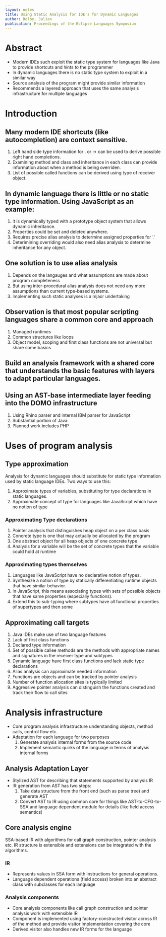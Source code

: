 ```yaml
---
layout: notes
title: Using Static Analysis for IDE's for Dynamic Languages
author: Dolby, Julian
publication: Proceedings of the Eclipse Languages Symposium
---
```


# Abstract

+  Modern IDEs such exploit the static type system for languages like Java to provide shortcuts and hints to the programmer
+  In dynamic languages there is no static type system to exploit in a similar way
+  Source analysis of the program might provide similar information
+  Recommends a layered approach that uses the same analysis infrastructure for multiple languages

# Introduction
## Many modern IDE shortcuts (like autocompletion) are context sensitive.

1. Left hand side type information for . or -> can be used to derive possible right hand completions.
2. Examining method and class and inheritance in each class can provide information about when a method is being overriden.
3. List of possible called functions can be derived using type of receiver object.

## In dynamic language there is little or no static type information. Using JavaScript as an example:

1. It is dynamically typed with a prototype object system that allows dynamic inheritance.
2. Properties could be set and deleted anywhere.
3. Requires precise alias analysis to determine assigned properties for '.'
4. Deterimining overriding would also need alias analysis to determine inheritance for any object.

## One solution is to use alias analysis

1. Depends on the langauges and what assumptions are made about program completeness
2. But using inter-procedural alias analysis does not need any more assumptions than current type-based systems.
3. Implementing such static analyses is a mjaor undertaking

## Observation is that most popular scripting languages share a common core and approach

1. Managed runtimes
2. Common structures like loops
3. Object model, scoping and first class functions are not universal but share some basics

## Build an analysis framework with a shared core that understands the basic features with layers to adapt particular languages.
## Using an AST-base intermediate layer feeding into the DOMO infrastructure

1. Using Rhino parser and internal IBM parser for JavaScript
2. Substantial portion of Java
3. Planned work includes PHP

# Uses of program analysis
## Type approximation

Analysis for dynamic languages should substitute for static type information used by static language IDEs. Two ways to use this:

1. Approximate types of variables, substituting for type declarations in static languages.
2. Approximate concept of type for languages like JavaScript which have no notion of type

### Approximating Type declarations

1. Pointer analysis that distinguishes heap object on a per class basis
2. Concrete type is one that may actually be allocated by the program
3. One abstract object for all heap objects of one concrete type
4. Analysis for a variable will be the set of concrete types that the variable could hold at runtime

### Approximating types themselves

1. Languages like JavaScript have no declarative notion of types.
2. Synthesize a notion of type by statically differentiating runtime objects that have similar behavior.
3. In JavaScript, this means associating types with sets of possible objects that have same properties (especially functions).
4. Extend this to sub-typing where subtypes have all functional properties of supertypes and then some

## Approximating call targets
1. Java IDEs make use of two language features
  1. Lack of first class functions
  2. Declared type information
2. Set of possible callee methods are the methods with appropriate names and signatures in the receiver type and subtypes
3. Dynamic language have first class functions and lack static type declarations
4. Alias analysis can approximate needed information
5. Functions are objects and can be tracked by pointer analysis
6. Number of function allocation sites is typically limited
7. Aggressive pointer analysis can distinguish the functions created and track their flow to call sites

# Analysis infrastructure

+ Core program analysis infrastructure understanding objects, method calls, control flow etc. 
+ Adaptation for each language for two purposes
  1. Generate analysis internal forms from the source code
  2. Implement semantic quirks of the language in terms of analysis internal forms

## Analysis Adaptation Layer

+ Stylized AST for describing that statements supported by analysis IR
+ IR generation from AST has two steps:
  1. Take data structure from the front end (such as parse tree) and generate AST
  2. Convert AST to IR using common core for things like AST-to-CFG-to-SSA and language dependent module for details (like field access semantics)
 
## Core analysis engine
SSA-based IR with algorithms for call graph construction, pointer analysis etc. IR structure is extensible and extensions can be integrated with the algorithms.

### IR

+ Represents values in SSA form with instructions for general operations. 
+ Language dependent operations (field access) broken into an abstract class with subclasses for each language

### Analysis components

+ Core analysis components like call graph construction and pointer analysis work with extensible IR
+ Component is implemented using factory-constructed visitor across IR of the method and provide visitor implementation covering the core
+ Derived visitor also handles new IR forms for the language
